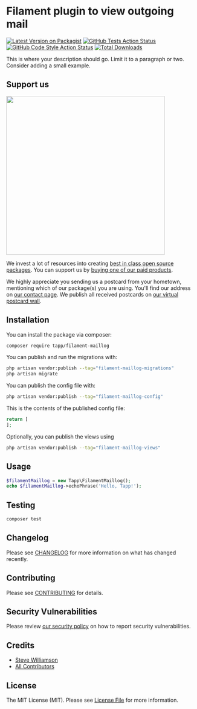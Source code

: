 # Filament plugin to view outgoing mail

[![Latest Version on Packagist](https://img.shields.io/packagist/v/tapp/filament-maillog.svg?style=flat-square)](https://packagist.org/packages/tapp/filament-maillog)
[![GitHub Tests Action Status](https://img.shields.io/github/actions/workflow/status/tapp/filament-maillog/run-tests.yml?branch=main&label=tests&style=flat-square)](https://github.com/tapp/filament-maillog/actions?query=workflow%3Arun-tests+branch%3Amain)
[![GitHub Code Style Action Status](https://img.shields.io/github/actions/workflow/status/tapp/filament-maillog/fix-php-code-style-issues.yml?branch=main&label=code%20style&style=flat-square)](https://github.com/tapp/filament-maillog/actions?query=workflow%3A"Fix+PHP+code+style+issues"+branch%3Amain)
[![Total Downloads](https://img.shields.io/packagist/dt/tapp/filament-maillog.svg?style=flat-square)](https://packagist.org/packages/tapp/filament-maillog)

This is where your description should go. Limit it to a paragraph or two. Consider adding a small example.

## Support us

[<img src="https://github-ads.s3.eu-central-1.amazonaws.com/filament-maillog.jpg?t=1" width="419px" />](https://spatie.be/github-ad-click/filament-maillog)

We invest a lot of resources into creating [best in class open source packages](https://spatie.be/open-source). You can support us by [buying one of our paid products](https://spatie.be/open-source/support-us).

We highly appreciate you sending us a postcard from your hometown, mentioning which of our package(s) you are using. You'll find our address on [our contact page](https://spatie.be/about-us). We publish all received postcards on [our virtual postcard wall](https://spatie.be/open-source/postcards).

## Installation

You can install the package via composer:

```bash
composer require tapp/filament-maillog
```

You can publish and run the migrations with:

```bash
php artisan vendor:publish --tag="filament-maillog-migrations"
php artisan migrate
```

You can publish the config file with:

```bash
php artisan vendor:publish --tag="filament-maillog-config"
```

This is the contents of the published config file:

```php
return [
];
```

Optionally, you can publish the views using

```bash
php artisan vendor:publish --tag="filament-maillog-views"
```

## Usage

```php
$filamentMaillog = new Tapp\FilamentMaillog();
echo $filamentMaillog->echoPhrase('Hello, Tapp!');
```

## Testing

```bash
composer test
```

## Changelog

Please see [CHANGELOG](CHANGELOG.md) for more information on what has changed recently.

## Contributing

Please see [CONTRIBUTING](CONTRIBUTING.md) for details.

## Security Vulnerabilities

Please review [our security policy](../../security/policy) on how to report security vulnerabilities.

## Credits

- [Steve Williamson](https://github.com/swilla)
- [All Contributors](../../contributors)

## License

The MIT License (MIT). Please see [License File](LICENSE.md) for more information.
